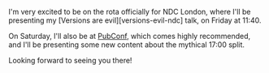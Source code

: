 I'm very excited to be on the rota officially for NDC London, where I'll be
presenting my [Versions are evil][versions-evil-ndc] talk, on Friday at 11:40.

On Saturday, I'll also be at [PubConf][pubconf], which comes highly recommended, and I'll
be presenting some new content about the mythical 17:00 split.

Looking forward to seeing you there!

[versions-evil]: <http://ndc-london.com/talk/versions-are-evil-how-to-do-without-in-your-api/>
[pubconf]: <http://pubconf.io/#speakers>
